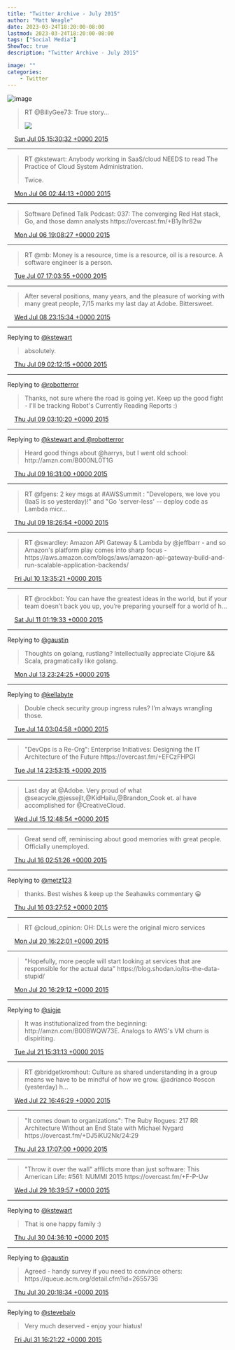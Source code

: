 ```yaml
---
title: "Twitter Archive - July 2015"
author: "Matt Weagle"
date: 2023-03-24T18:20:00-08:00
lastmod: 2023-03-24T18:20:00-08:00
tags: ["Social Media"]
ShowToc: true
description: "Twitter Archive - July 2015"

image: ""
categories: 
    - Twitter
---
```

![image](/sadtwitterbird3.jpg)

> RT @BillyGee73: True story\.\.\.
>
> ![](../media/617717202209214464-CIwVoICWUAAZZ5L.jpg)

<img src="./media/tweet.ico" width="12" /> [Sun Jul 05 15:30:32 +0000 2015](https://twitter.com/mweagle/status/617717202209214464)

----

> RT @kstewart: Anybody working in SaaS/cloud NEEDS to read The Practice of Cloud System Administration\.
>
> Twice\.

<img src="./media/tweet.ico" width="12" /> [Mon Jul 06 02:44:13 +0000 2015](https://twitter.com/mweagle/status/617886740611641346)

----

> Software Defined Talk Podcast: 037: The converging Red Hat stack, Go, and those damn analysts https://overcast\.fm/\+B1yIhr82w

<img src="./media/tweet.ico" width="12" /> [Mon Jul 06 19:08:27 +0000 2015](https://twitter.com/mweagle/status/618134432570998784)

----

> RT @mb: Money is a resource, time is a resource, oil is a resource\. A software engineer is a person\.

<img src="./media/tweet.ico" width="12" /> [Tue Jul 07 17:03:55 +0000 2015](https://twitter.com/mweagle/status/618465478248280064)

----

> After several positions, many years, and the pleasure of working with many great people, 7/15 marks my last day at Adobe\. Bittersweet\.

<img src="./media/tweet.ico" width="12" /> [Wed Jul 08 23:15:34 +0000 2015](https://twitter.com/mweagle/status/618921396572307456)

----

Replying to [@kstewart](https://twitter.com/kstewart/status/618922614354939904)

> absolutely\.

<img src="./media/tweet.ico" width="12" /> [Thu Jul 09 02:12:15 +0000 2015](https://twitter.com/mweagle/status/618965858451222529)

----

Replying to [@robotterror](https://twitter.com/RobotTaylor/status/618966426183864320)

> Thanks, not sure where the road is going yet\. Keep up the good fight \- I'll be tracking Robot's Currently Reading Reports :\)

<img src="./media/tweet.ico" width="12" /> [Thu Jul 09 03:10:20 +0000 2015](https://twitter.com/mweagle/status/618980475529375745)

----

Replying to [@kstewart and @robotterror](https://twitter.com/kstewart/status/619168612020961280)

> Heard good things about @harrys, but I went old school: http://amzn\.com/B000NL0T1G

<img src="./media/tweet.ico" width="12" /> [Thu Jul 09 16:31:00 +0000 2015](https://twitter.com/mweagle/status/619181973328674816)

----

> RT @fgens: 2 key msgs at \#AWSSummit : "Developers, we love you \(IaaS is so yesterday\)\!" and "Go 'server\-less' \-\- deploy code as Lambda micr…

<img src="./media/tweet.ico" width="12" /> [Thu Jul 09 18:26:54 +0000 2015](https://twitter.com/mweagle/status/619211138241269760)

----

> RT @swardley: Amazon API Gateway &amp; Lambda by @jeffbarr \- and so Amazon's platform play comes into sharp focus \- https://aws\.amazon\.com/blogs/aws/amazon\-api\-gateway\-build\-and\-run\-scalable\-application\-backends/

<img src="./media/tweet.ico" width="12" /> [Fri Jul 10 13:35:21 +0000 2015](https://twitter.com/mweagle/status/619500157600595969)

----

> RT @rockbot: You can have the greatest ideas in the world, but if your team doesn’t back you up, you’re preparing yourself for a world of h…

<img src="./media/tweet.ico" width="12" /> [Sat Jul 11 01:19:33 +0000 2015](https://twitter.com/mweagle/status/619677372053192705)

----

Replying to [@gaustin](https://twitter.com/gaustin/status/620714439986188288)

> Thoughts on golang, rustlang?  Intellectually appreciate Clojure &amp;&amp; Scala, pragmatically like golang\.

<img src="./media/tweet.ico" width="12" /> [Mon Jul 13 23:24:25 +0000 2015](https://twitter.com/mweagle/status/620735564367597568)

----

Replying to [@kellabyte](https://twitter.com/kellabyte/status/620786574482018304)

> Double check security group ingress rules?  I’m always wrangling those\.

<img src="./media/tweet.ico" width="12" /> [Tue Jul 14 03:04:58 +0000 2015](https://twitter.com/mweagle/status/620791067474968576)

----

> "DevOps is a Re\-Org": Enterprise Initiatives: Designing the IT Architecture of the Future https://overcast\.fm/\+EFCzFHPGI

<img src="./media/tweet.ico" width="12" /> [Tue Jul 14 23:53:15 +0000 2015](https://twitter.com/mweagle/status/621105204822290436)

----

> Last day at @Adobe\. Very proud of what @seacycle,@jessejlt,@KidHailu,@Brandon\_Cook et\. al have accomplished for @CreativeCloud\.

<img src="./media/tweet.ico" width="12" /> [Wed Jul 15 12:48:54 +0000 2015](https://twitter.com/mweagle/status/621300403280330752)

----

> Great send off, reminiscing about good memories with great people\. Officially unemployed\.

<img src="./media/tweet.ico" width="12" /> [Thu Jul 16 02:51:26 +0000 2015](https://twitter.com/mweagle/status/621512437041238016)

----

Replying to [@metz123](https://twitter.com/metz123/status/621516347520913413)

> thanks\. Best wishes &amp; keep up the Seahawks commentary 😀

<img src="./media/tweet.ico" width="12" /> [Thu Jul 16 03:27:52 +0000 2015](https://twitter.com/mweagle/status/621521605185765376)

----

> RT @cloud\_opinion: OH: DLLs were the original micro services

<img src="./media/tweet.ico" width="12" /> [Mon Jul 20 16:22:01 +0000 2015](https://twitter.com/mweagle/status/623165977522405376)

----

> "Hopefully, more people will start looking at services that are responsible for the actual data" https://blog\.shodan\.io/its\-the\-data\-stupid/

<img src="./media/tweet.ico" width="12" /> [Mon Jul 20 16:29:12 +0000 2015](https://twitter.com/mweagle/status/623167783208030208)

----

Replying to [@sigje](https://twitter.com/sigje/status/623512127010160640)

> It was institutionalized from the beginning: http://amzn\.com/B00BWQW73E\. Analogs to AWS's VM churn is dispiriting\.

<img src="./media/tweet.ico" width="12" /> [Tue Jul 21 15:31:13 +0000 2015](https://twitter.com/mweagle/status/623515579706507266)

----

> RT @bridgetkromhout: Culture as shared understanding in a group means we have to be mindful of how we grow\.  @adrianco \#oscon \(yesterday\) h…

<img src="./media/tweet.ico" width="12" /> [Wed Jul 22 16:46:29 +0000 2015](https://twitter.com/mweagle/status/623896911443918848)

----

> "It comes down to organizations": The Ruby Rogues: 217 RR Architecture Without an End State with Michael Nygard https://overcast\.fm/\+DJ5iKU2Nk/24:29

<img src="./media/tweet.ico" width="12" /> [Thu Jul 23 17:07:00 +0000 2015](https://twitter.com/mweagle/status/624264459716947969)

----

> "Throw it over the wall" afflicts more than just software: This American Life: \#561: NUMMI 2015 https://overcast\.fm/\+F\-P\-Uw

<img src="./media/tweet.ico" width="12" /> [Wed Jul 29 16:39:57 +0000 2015](https://twitter.com/mweagle/status/626431980599574528)

----

Replying to [@kstewart](https://twitter.com/kstewart/status/626593719634956288)

> That is one happy family :\)

<img src="./media/tweet.ico" width="12" /> [Thu Jul 30 04:36:10 +0000 2015](https://twitter.com/mweagle/status/626612221708144640)

----

Replying to [@gaustin](https://twitter.com/gaustin/status/626845082193297408)

> Agreed \- handy survey if you need to convince others: https://queue\.acm\.org/detail\.cfm?id\=2655736

<img src="./media/tweet.ico" width="12" /> [Thu Jul 30 20:18:34 +0000 2015](https://twitter.com/mweagle/status/626849384525922307)

----

Replying to [@stevebalo](https://twitter.com/stevebalo/status/627146392629178368)

> Very much deserved \- enjoy your hiatus\!

<img src="./media/tweet.ico" width="12" /> [Fri Jul 31 16:21:22 +0000 2015](https://twitter.com/mweagle/status/627152079711121409)